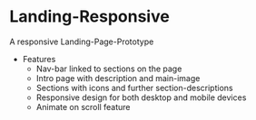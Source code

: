 # Landing-Responsive
A responsive Landing-Page-Prototype

- Features
  - Nav-bar linked to sections on the page
  - Intro page with description and main-image
  - Sections with icons and further section-descriptions
  - Responsive design for both desktop and mobile devices
  - Animate on scroll feature
